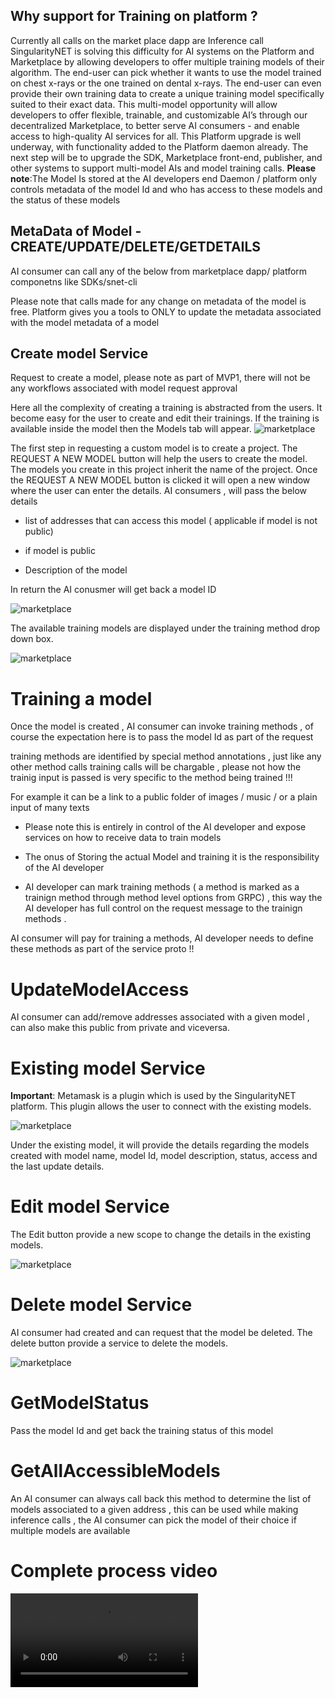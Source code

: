 ## Why support for Training on platform ? 
Currently all calls on the market place dapp are Inference call
SingularityNET is solving this difficulty for AI systems on the Platform and Marketplace by allowing developers to offer multiple training models of their algorithm. The end-user can pick whether it wants to use the model trained on chest x-rays or the one trained on dental x-rays. The end-user can even provide their own training data to create a unique training model specifically suited to their exact data. This multi-model opportunity will allow developers to offer flexible, trainable, and customizable AI’s through our decentralized Marketplace, to better serve AI consumers - and enable access to high-quality AI services for all. This Platform upgrade is well underway, with functionality added to the Platform daemon already. The next step will be to upgrade the SDK, Marketplace front-end, publisher, and other systems to support multi-model AIs and model training calls.
**Please note**:The Model Is stored at the AI developers end
Daemon / platform only controls metadata of the  model Id and who has access to these models and the status of these models 

## MetaData of Model -  CREATE/UPDATE/DELETE/GETDETAILS
AI consumer can call any of the below from marketplace dapp/ platform componetns like SDKs/snet-cli 

Please note that calls made for any change on metadata of the model is free.
Platform gives you a tools to ONLY to update the metadata associated with the model 
metadata of a model 

## Create model Service
 Request to create a model, please note as part of MVP1, there will not be any workflows associated with model request approval

 Here all the complexity of creating a training is abstracted from the users. It become easy for the user to create and edit their trainings. 
 If the training is available inside the model then the Models tab will appear.
 ![marketplace](/assets/images/products/AIMarketplace/core-concepts/marketplace_training_models.png)

 The first step in requesting a custom model is to create a project. The REQUEST A NEW MODEL button will help the users to create the model. The models you create in this project inherit the name of the project. Once the REQUEST A NEW MODEL button is clicked it will open a new window where the user can enter the details.
 AI consumers , will pass the below details 

- list of addresses that can access this model ( applicable if model is not public) 

- if model is public 

- Description of the model

In return the AI conusmer will get back a model ID

![marketplace](/assets/images/products/AIMarketplace/core-concepts/marketplace_training_newmodelrequest.png)

The available training models are displayed under the training method drop down box.

![marketplace](/assets/images/products/AIMarketplace/core-concepts/marketplace_training_newmodelrequest_trainingmethods.png)

# Training a model 
Once the model is created , AI consumer can invoke training methods , of course the expectation here is to pass the model Id as part of the request 

training methods are identified by special method annotations ,  just like any other method calls training calls  will be chargable , please not how the trainig  input is passed is very specific to the method being trained !!!

For example it can be a link to a public folder of images / music / or a plain input of many texts 

- Please note this is entirely in control of the AI developer and expose services on how to receive data to train models 

- The onus of Storing the actual Model and training it is the responsibility of the AI developer

- AI developer can mark  training methods ( a method is marked as a trainign method through method level options from GRPC) , this way the AI developer has full control on the request message to the trainign methods .

AI consumer will pay for training a methods, AI developer needs to define these methods as part of the service proto !!

# UpdateModelAccess
AI consumer can add/remove addresses associated with a given model , can also make this public from private and viceversa.

# Existing model Service
**Important**: Metamask is a plugin which is used by the SingularityNET platform. This plugin allows the user to connect with the existing models. 


![marketplace](/assets/images/products/AIMarketplace/core-concepts/marketplace_training_existingmodel.png)

Under the existing model, it will provide the details regarding the models created with model name, model Id, model description, status, access and the last update details.

# Edit model Service
The Edit button provide a new scope to change the details in the existing models.

![marketplace](/assets/images/products/AIMarketplace/core-concepts/marketplace_training_models_edit.png)

# Delete model Service
AI consumer had created and can request that the model be deleted.
The delete button provide a service to delete the models.

![marketplace](/assets/images/products/AIMarketplace/core-concepts/marketplace_training_models_delete.png)

# GetModelStatus
Pass the model Id and get back the training status of this model 

# GetAllAccessibleModels
An AI consumer can always call back this method to determine the list of models associated to a given address , this can be used while making inference calls , the AI consumer can pick the model of their choice if multiple models are available 

# Complete process video

<Video src="/assets/images/products/AIMarketplace/core-concepts/marketplace_training_models_samplevideo.mp4"/>